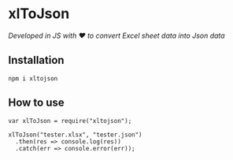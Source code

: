 # xlToJson

*Developed in JS with ❤ to convert Excel sheet data into Json data*


## Installation
```
npm i xltojson
```

## How to use
```
var xlToJson = require("xltojson");

xlToJson("tester.xlsx", "tester.json")
  .then(res => console.log(res))
  .catch(err => console.error(err));
```
